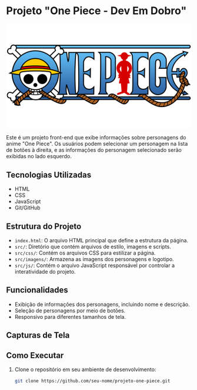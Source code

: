 # Projeto "One Piece - Dev Em Dobro"

![One Piece](src/imagens/one-piece-logo.png)

Este é um projeto front-end que exibe informações sobre personagens do anime "One Piece". Os usuários podem selecionar um personagem na lista de botões à direita, e as informações do personagem selecionado serão exibidas no lado esquerdo.

## Tecnologias Utilizadas

- HTML
- CSS
- JavaScript
- Git/GitHub

## Estrutura do Projeto

- `index.html`: O arquivo HTML principal que define a estrutura da página.
- `src/`: Diretório que contém arquivos de estilo, imagens e scripts.
- `src/css/`: Contém os arquivos CSS para estilizar a página.
- `src/imagens/`: Armazena as imagens dos personagens e logotipo.
- `src/js/`: Contém o arquivo JavaScript responsável por controlar a interatividade do projeto.

## Funcionalidades

- Exibição de informações dos personagens, incluindo nome e descrição.
- Seleção de personagens por meio de botões.
- Responsivo para diferentes tamanhos de tela.

## Capturas de Tela



## Como Executar

1. Clone o repositório em seu ambiente de desenvolvimento:

   ```bash
   git clone https://github.com/seu-nome/projeto-one-piece.git
